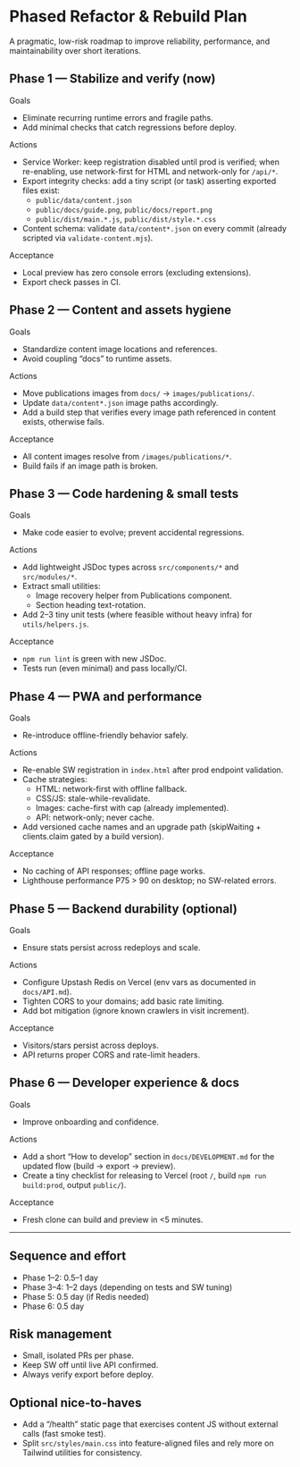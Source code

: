 # Phased Refactor & Rebuild Plan

A pragmatic, low-risk roadmap to improve reliability, performance, and maintainability over short iterations.

## Phase 1 — Stabilize and verify (now)

Goals

- Eliminate recurring runtime errors and fragile paths.
- Add minimal checks that catch regressions before deploy.

Actions

- Service Worker: keep registration disabled until prod is verified; when re-enabling, use network-first for HTML and network-only for `/api/*`.
- Export integrity checks: add a tiny script (or task) asserting exported files exist:
    - `public/data/content.json`
    - `public/docs/guide.png`, `public/docs/report.png`
    - `public/dist/main.*.js`, `public/dist/style.*.css`
- Content schema: validate `data/content*.json` on every commit (already scripted via `validate-content.mjs`).

Acceptance

- Local preview has zero console errors (excluding extensions).
- Export check passes in CI.

## Phase 2 — Content and assets hygiene

Goals

- Standardize content image locations and references.
- Avoid coupling “docs” to runtime assets.

Actions

- Move publications images from `docs/` → `images/publications/`.
- Update `data/content*.json` image paths accordingly.
- Add a build step that verifies every image path referenced in content exists, otherwise fails.

Acceptance

- All content images resolve from `/images/publications/*`.
- Build fails if an image path is broken.

## Phase 3 — Code hardening & small tests

Goals

- Make code easier to evolve; prevent accidental regressions.

Actions

- Add lightweight JSDoc types across `src/components/*` and `src/modules/*`.
- Extract small utilities:
    - Image recovery helper from Publications component.
    - Section heading text-rotation.
- Add 2–3 tiny unit tests (where feasible without heavy infra) for `utils/helpers.js`.

Acceptance

- `npm run lint` is green with new JSDoc.
- Tests run (even minimal) and pass locally/CI.

## Phase 4 — PWA and performance

Goals

- Re-introduce offline-friendly behavior safely.

Actions

- Re-enable SW registration in `index.html` after prod endpoint validation.
- Cache strategies:
    - HTML: network-first with offline fallback.
    - CSS/JS: stale-while-revalidate.
    - Images: cache-first with cap (already implemented).
    - API: network-only; never cache.
- Add versioned cache names and an upgrade path (skipWaiting + clients.claim gated by a build version).

Acceptance

- No caching of API responses; offline page works.
- Lighthouse performance P75 > 90 on desktop; no SW-related errors.

## Phase 5 — Backend durability (optional)

Goals

- Ensure stats persist across redeploys and scale.

Actions

- Configure Upstash Redis on Vercel (env vars as documented in `docs/API.md`).
- Tighten CORS to your domains; add basic rate limiting.
- Add bot mitigation (ignore known crawlers in visit increment).

Acceptance

- Visitors/stars persist across deploys.
- API returns proper CORS and rate-limit headers.

## Phase 6 — Developer experience & docs

Goals

- Improve onboarding and confidence.

Actions

- Add a short “How to develop” section in `docs/DEVELOPMENT.md` for the updated flow (build → export → preview).
- Create a tiny checklist for releasing to Vercel (root `/`, build `npm run build:prod`, output `public/`).

Acceptance

- Fresh clone can build and preview in <5 minutes.

---

## Sequence and effort

- Phase 1–2: 0.5–1 day
- Phase 3–4: 1–2 days (depending on tests and SW tuning)
- Phase 5: 0.5 day (if Redis needed)
- Phase 6: 0.5 day

## Risk management

- Small, isolated PRs per phase.
- Keep SW off until live API confirmed.
- Always verify export before deploy.

## Optional nice-to-haves

- Add a “/health” static page that exercises content JS without external calls (fast smoke test).
- Split `src/styles/main.css` into feature-aligned files and rely more on Tailwind utilities for consistency.
